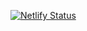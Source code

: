 [![Netlify Status](https://api.netlify.com/api/v1/badges/a4e73142-2010-4407-bb07-00bdaf89613a/deploy-status)](https://app.netlify.com/sites/condescending-brattain-8c8f59/deploys)
